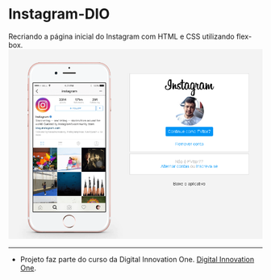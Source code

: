 # Instagram-DIO
<p align="center">
   
  Recriando a página inicial do Instagram com HTML e CSS utilizando flex-box.
  <br />
  <a href="https://github.com/FVitor7/Instagram-DIO/">
    <img 
         src="https://raw.githubusercontent.com/FVitor7/Instagram-DIO/main/img/preview_descktop.PNG" 
         alt="Interface Instagram Descktop" 
    />
  </a>
 
</p>

<hr />

- Projeto faz parte do curso da Digital Innovation One. [Digital Innovation One](https://web.digitalinnovation.one/home "Digital Innovation One").
